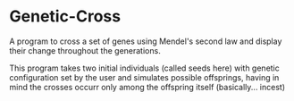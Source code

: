 # Genetic-Cross 
A program to cross a set of genes using Mendel's second law and display their change throughout the generations.

This program takes two initial individuals (called seeds here) with genetic configuration set by the user and simulates possible offsprings, having in mind the crosses occurr only among the offspring itself (basically... incest)


